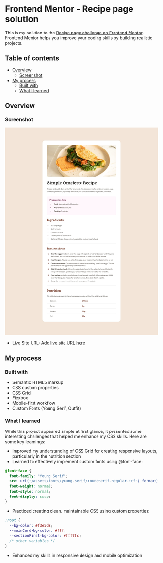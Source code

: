 # Frontend Mentor - Recipe page solution

This is my solution to the [Recipe page challenge on Frontend Mentor](https://www.frontendmentor.io/challenges/recipe-page-KiTsR8QQKm). Frontend Mentor helps you improve your coding skills by building realistic projects.

## Table of contents

- [Overview](#overview)
  - [Screenshot](#screenshot)
- [My process](#my-process)
  - [Built with](#built-with)
  - [What I learned](#what-i-learned)

## Overview

### Screenshot

![](./design/desktop-design.jpg)

- Live Site URL: [Add live site URL here](https://recipepagesolutionfrontendmentor.netlify.app/)

## My process

### Built with

- Semantic HTML5 markup
- CSS custom properties
- CSS Grid
- Flexbox
- Mobile-first workflow
- Custom Fonts (Young Serif, Outfit)

### What I learned

While this project appeared simple at first glance, it presented some interesting challenges that helped me enhance my CSS skills. Here are some key learnings:

- Improved my understanding of CSS Grid for creating responsive layouts, particularly in the nutrition section
- Learned to effectively implement custom fonts using @font-face:

```css
@font-face {
  font-family: "Young Serif";
  src: url("/assets/fonts/young-serif/YoungSerif-Regular.ttf") format("truetype");
  font-weight: normal;
  font-style: normal;
  font-display: swap;
}
```

- Practiced creating clean, maintainable CSS using custom properties:

```css
:root {
  --bg-color: #f3e5d8;
  --mainCard-bg-color: #fff;
  --sectionFirst-bg-color: #fff7fc;
  /* other variables */
}
```

- Enhanced my skills in responsive design and mobile optimization
